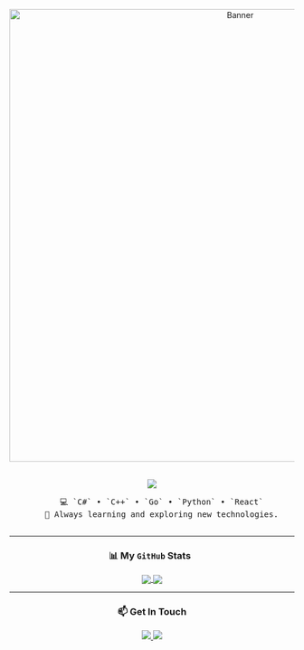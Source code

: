 <div align="center">

  <!-- Banner Image -->
  <p align="center">
    <img src="https://media.discordapp.net/attachments/1103870377211465818/1428120994735984670/imgbanner.png?ex=68f158d2&is=68f00752&hm=725d755dcbebe2a6a2a5bc108f5cc4e2700ccb8768c2ff5db9cb98c60f858aad&=&format=webp&quality=lossless&width=2400&height=800" alt="Banner" width="800px">
  </p>

  <br>

  <!-- Typing SVG -->
  <img src="https://readme-typing-svg.demolab.com?font=Inconsolata&weight=500&size=30&duration=4000&pause=1000&color=A7A459&center=true&vCenter=true&width=500&lines=Hello+there!+I'm+Darren.;I'm+a+software+developer.;Welcome+to+my+GitHub+profile."/>

  <br>
  
  <!-- About Me -->
  <pre>
    💻 `C#` • `C++` • `Go` • `Python` • `React`
    🌱 Always learning and exploring new technologies.
  </pre>

  ---

  ### 📊 My `GitHub` Stats &nbsp;
  <p align="center">
    <a href="https://github.com/wdarrenww">
      <img align="center" src="https://github-readme-stats.vercel.app/api?username=wdarrenww&show_icons=true&hide_border=true&theme=dracula&rank_icon=github" />
    </a>
    <a href="https://github.com/wdarrenww">
      <img align="center" src="https://github-readme-stats.vercel.app/api/top-langs/?username=wdarrenww&layout=compact&hide_border=true&theme=dracula" />
    </a>
  </p>
  
  ---
  
  ### 📫 Get In Touch
  <p align="center">
    <a href="mailto:wwdarrenwei@gmail.com" target="_blank">
      <img src="https://img.shields.io/badge/gmail-%23D14836.svg?style=for-the-badge&logo=gmail&logoColor=white" />
    </a>
    <img src="https://img.shields.io/badge/discord-stitchsages-%235865F2.svg?style=for-the-badge&logo=discord&logoColor=white" />
  </p>

</div>

